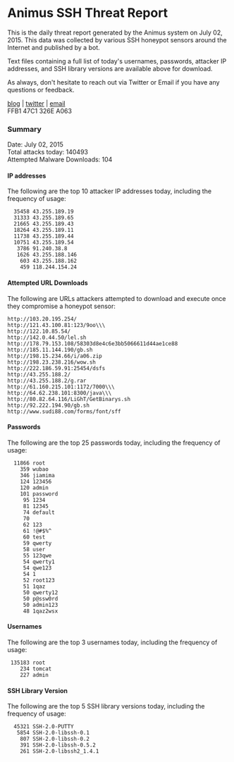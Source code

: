 # Animus SSH Threat Report

This is the daily threat report generated by the Animus system on July 02, 2015. This data was collected by various SSH honeypot sensors around the Internet and published by a bot.  

Text files containing a full list of today's usernames, passwords, attacker IP addresses, and SSH library versions are available above for download.  

As always, don't hesitate to reach out via Twitter or Email if you have any questions or feedback.  

[blog](http://morris.guru) | [twitter](https://twitter.com/andrew___morris) | [email](mailto:andrew@morris.guru)  
FFB1 47C1 326E A063  

### Summary

Date: July 02, 2015  
Total attacks today: 140493  
Attempted Malware Downloads: 104 

#### IP addresses
The following are the top 10 attacker IP addresses today, including the frequency of usage:
```
  35458 43.255.189.19
  31333 43.255.189.65
  21665 43.255.189.43
  18264 43.255.189.11
  11738 43.255.189.44
  10751 43.255.189.54
   3786 91.240.38.8
   1626 43.255.188.146
    603 43.255.188.162
    459 118.244.154.24
```

#### Attempted URL Downloads
The following are URLs attackers attempted to download and execute once they compromise a honeypot sensor:
```
http://103.20.195.254/
http://121.43.100.81:123/9oo\\\
http://122.10.85.54/
http://142.0.44.50/lel.sh
http://178.79.153.108/58303d8e4c6e3bb5066611d44ae1ce88
http://185.11.144.190/gb.sh
http://198.15.234.66/i/a06.zip
http://198.23.238.216/wow.sh
http://222.186.59.91:25454/dsfs
http://43.255.188.2/
http://43.255.188.2/g.rar
http://61.160.215.101:1172/7000\\\
http://64.62.238.101:8300/java\\\
http://80.82.64.116/LiGhT/GetBinarys.sh
http://92.222.194.90/gb.sh
http://www.sudi88.com/forms/font/sff
```

#### Passwords
The following are the top 25 passwords today, including the frequency of usage:
```
  11866 root
    359 wubao
    346 jiamima
    124 123456
    120 admin
    101 password
     95 1234
     81 12345
     74 default
     70 
     62 123
     61 !@#$%^
     60 test
     59 qwerty
     58 user
     55 123qwe
     54 qwerty1
     54 qwe123
     54 1
     52 root123
     51 1qaz
     50 qwerty12
     50 p@ssw0rd
     50 admin123
     48 1qaz2wsx
```

#### Usernames
The following are the top 3 usernames today, including the frequency of usage:
```
 135183 root
    234 tomcat
    227 admin
```

#### SSH Library Version
The following are the top 5 SSH library versions today, including the frequency of usage:
```
  45321 SSH-2.0-PUTTY
   5854 SSH-2.0-libssh-0.1
    807 SSH-2.0-libssh-0.2
    391 SSH-2.0-libssh-0.5.2
    261 SSH-2.0-libssh2_1.4.1
```
